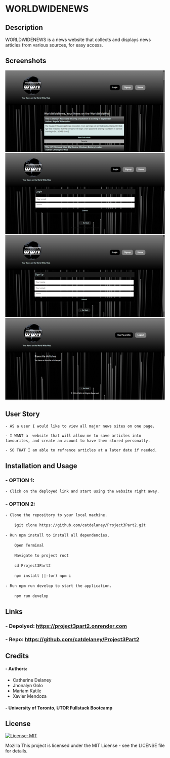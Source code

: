 # WORLDWIDENEWS

## Description
WORLDWIDENEWS is a news website that collects and displays news articles from various sources, for easy access.

## Screenshots
![HomePage](client/src/assets/WWN%201%20-%20HomePage.png)
![LoginPage](client/src/assets/WWN%202%20-%20Login.png)
![SignUpPage](client/src/assets/WWN%202%20-%20SignUp.png)
![ProfilePage](client/src/assets/WWN%202%20-%20Profile.png)

## User Story
```
- AS a user I would like to view all major news sites on one page.
```
```
- I WANT a  website that will allow me to save articles into favourites, and create an acount to have them stored personally.
```
```
- SO THAT I am able to refrence articles at a later date if needed.
```

## Installation and Usage
### - OPTION 1:
```
- Click on the deployed link and start using the website right away.
```
### - OPTION 2:
```
- Clone the repository to your local machine.

    $git clone https://github.com/catdelaney/Project3Part2.git

- Run npm install to install all dependencies.

    Open Terminal

    Navigate to project root 

    cd Project3Part2

    npm install ||-(or) npm i

- Run npm run develop to start the application.

    npm run develop
```
## Links
### - Depolyed: https://project3part2.onrender.com
### - Repo: https://github.com/catdelaney/Project3Part2


## Credits
#### - Authors:
- Catherine Delaney 
- Jhonalyn Golo
- Mariam Katile
- Xavier Mendoza

#### - University of Toronto, UTOR Fullstack Bootcamp
 

## License
[![License: MIT](https://img.shields.io/badge/License-MIT-yellow.svg)](https://opensource.org/licenses/MIT)

Mozilla
This project is licensed under the MIT License - see the LICENSE file for details.
